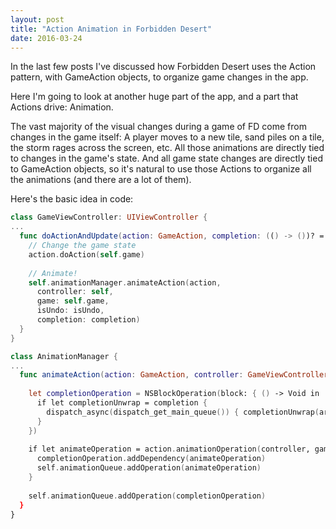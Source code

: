 ```yaml
---
layout: post
title: "Action Animation in Forbidden Desert"
date: 2016-03-24
---
```


In the last few posts I've discussed how Forbidden Desert uses the Action pattern, with GameAction objects, to organize game changes in the app.

Here I'm going to look at another huge part of the app, and a part that Actions drive: Animation.

The vast majority of the visual changes during a game of FD come from changes in the game itself: A player moves to a new tile, sand piles on a tile, the storm rages across the screen, etc. All those animations are directly tied to changes in the game's state. And all game state changes are directly tied to GameAction objects, so it's natural to use those Actions to organize all the animations (and there are a lot of them).

Here's the basic idea in code:

```swift
class GameViewController: UIViewController {
...
  func doActionAndUpdate(action: GameAction, completion: (() -> ())? = nil) {
    // Change the game state
    action.doAction(self.game) 
    
    // Animate!
    self.animationManager.animateAction(action,
      controller: self,
      game: self.game,
      isUndo: isUndo,
      completion: completion)
  }
}

class AnimationManager {
...
  func animateAction(action: GameAction, controller: GameViewController, game: Game, isUndo: Bool, completion: (() -> ())?) {
    
    let completionOperation = NSBlockOperation(block: { () -> Void in
      if let completionUnwrap = completion {
        dispatch_async(dispatch_get_main_queue()) { completionUnwrap(areThereMoreActions: false)}
      }
    })
    
    if let animateOperation = action.animationOperation(controller, game: game, isUndo: isUndo) {
      completionOperation.addDependency(animateOperation)
      self.animationQueue.addOperation(animateOperation)
    }
    
    self.animationQueue.addOperation(completionOperation)
  }
}
```
